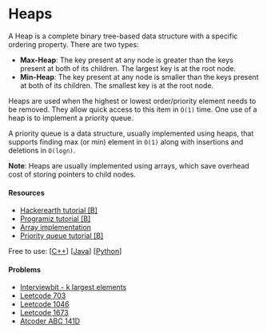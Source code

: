 # Heaps

A Heap is a complete binary tree-based data structure with a specific ordering property. There are two types:
* **Max-Heap**: The key present at any node is greater than the keys present at both of its children. The largest key is at the root node.
* **Min-Heap**: The key present at any node is smaller than the keys present at both of its children. The smallest key is at the root node.

Heaps are used when the highest or lowest order/priority element needs to be removed. They allow quick access to this item in `O(1)` time. One use of a heap is to implement a priority queue.

A priority queue is a data structure, usually implemented using heaps, that supports finding max (or min) element in `O(1)` along with insertions and deletions in `O(logn)`.

**Note**: Heaps are usually implemented using arrays, which save overhead cost of storing pointers to child nodes.

#### Resources
* [Hackerearth tutorial [B]](https://www.hackerearth.com/practice/notes/heaps-and-priority-queues/)
* [Programiz tutorial [B]](https://www.programiz.com/dsa/heap-data-structure)
* [Array implementation](https://www.geeksforgeeks.org/building-heap-from-array/)
* [Priority queue tutorial [B]](https://www.programiz.com/dsa/priority-queue)

Free to use: [[C++](https://www.geeksforgeeks.org/priority-queue-in-cpp-stl/)] [[Java](https://www.geeksforgeeks.org/priority-queue-class-in-java-2/)] [[Python](https://www.geeksforgeeks.org/heap-queue-or-heapq-in-python/)]
 
#### Problems
* [Interviewbit - k largest elements](https://www.interviewbit.com/problems/k-largest-elements/)
* [Leetcode 703](https://leetcode.com/problems/kth-largest-element-in-a-stream/)
* [Leetcode 1046](https://leetcode.com/problems/last-stone-weight/)
* [Leetcode 1673](https://leetcode.com/problems/find-the-most-competitive-subsequence/)
* [Atcoder ABC 141D](https://atcoder.jp/contests/abc141/tasks/abc141_d)